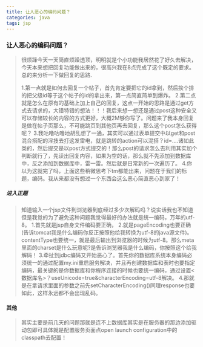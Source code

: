 ```yaml
---
title: 让人恶心的编码问题？
categories: java
tags: jsp
---
```

### 让人恶心的编码问题？
> 很烦躁今天一天简直烦躁透顶，明明就是个小功能我居然花了好久去解决，今天本来想把回复功能做出来的，很高兴我在8点完成了这个既定的要求。总的来分析一下做回复的思路.
> 
> 1.第一点就是如何去回复一个帖子，首先肯定要把它的id拿到，然后挨个排的把父级id等于这个帖子的id的拿出来，第一点简直简单到爆炸。
> 2.第二点就是怎么在原有的基础上加上自己的回复，这点一开始的思路是通过get方式去请求的，大错特错的想法！！！我后来想一想还是通过post这种安全又可以存储较长的内容的方式更好，大概2M够你写了。问题来了我本身回复是做在帖子页那么，不可能跳页到其他页再去回复，那么这个post怎么获得呢？
> 3.我咕噜咕噜地胡乱想了一通，其实可以通过表单提交中以get和post混合搭配的淫技去打这发雷电，就是跳转的action可以混搭？id=....诸如此类的，然后提交是以post方式提交的！那么post的请求怎么去利用其实加个判断就行了，先读出回复内容，如果为空的话，那么就不先添加到数据库中，反之添加到数据库中，雷一雷。然后就是日常新的一次遍历了。
> 4.你以为这就完了吗，上面这些稍微思考下tm都能出来，问题在于我们的标题，编码。我从来都没有想过一个东西会这么恶心简直恶心到家了！
##### 进入正题
>知道输入一个jsp文件到浏览器到底经过多少次解码吗？说实话我也不知道
>但是我觉的为了避免这种问题我觉得最好的办法就是统一编码，万年的utf-8。
>1.首先就是jsp自身文件编码要正确，
>2.就是pageEncoding也要正确(告诉tomcat我是什么编码你反正按照他给我转换为utf-8的java源文件)。contentType也要统一，就是最后输出到浏览器的时候为utf-8。那么meta 里面的charset是什么玩意呢?是告诉浏览器我是什么编码，你按照这个给我解码！
>3.牵扯到jdbc编码又开始恶心了。首先你的数据库系统本身编码必须统一的通过配置my.ini重启服务解决，并且再创建数据库和表时也要指定编码，最关键的是你数据库和你程序连接的时候也要统一编码，通过设置<数据库名>？useUnicode=true&amp;characterEncoding=utf-8解决。
>4.那就是在拿请求里面的参数之前先setCharacterEncoding()同理response也要如此，这样永远都不会出现乱码。

####   其他
>其实主要是前几天的问题那就是连不上数据库其实是在服务器的那边添加驱动包即可具体就是配置服务页面点open launch configuration中的classpath去配置！